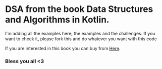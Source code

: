 # DSA from the book Data Structures and Algorithms in Kotlin.

I'm adding all the examples here, the examples and the challenges.
If you want to check it, please fork this and do whatever you want with this code

If you are interested in this book you can buy from [Here](https://a.co/d/1SANTE1).


### Bless you all <3